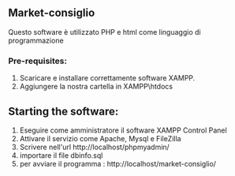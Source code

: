 ## Market-consiglio
Questo software è utilizzato PHP e html come linguaggio di programmazione
### Pre-requisites:
1. Scaricare e installare correttamente software XAMPP.
2. Aggiungere la nostra cartella in XAMPP\htdocs
## Starting the software:
1. Eseguire come amministratore il software XAMPP Control Panel 
2. Attivare il servizio come Apache, Mysql e FileZilla
3. Scrivere nell'url http://localhost/phpmyadmin/
4. importare il file dbinfo.sql
5. per avviare il programma : http://localhost/market-consiglio/
